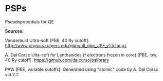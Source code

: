 # PSPs
Pseudopotentials for QE

**Sources:**

Vanderbuilt Ultra-soft [PBE, 40 Ry cutoff]: http://www.physics.rutgers.edu/gbrv/all_pbe_UPF_v1.5.tar.gz

A. Dal Corso Ulta-soft for Lanthanides (f electrons frozen in core) [PBE, low, 40 Ry cutoff]: https://github.com/dalcorso/pslibrary

PAW [PBE, variable cutoffs]: Generated using "atomic" code by A. Dal Corso  v.6.2.2